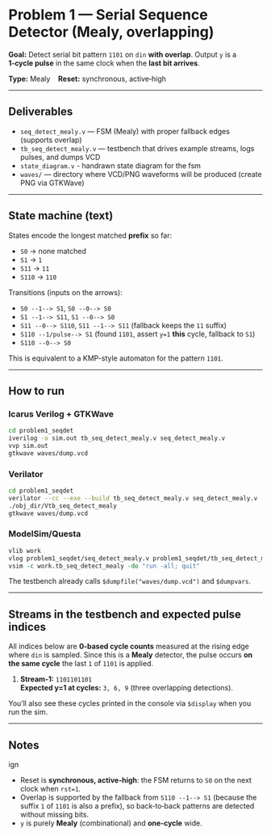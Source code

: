 # Problem 1 — Serial Sequence Detector (Mealy, overlapping)

**Goal:** Detect serial bit pattern `1101` on `din` **with overlap**. Output `y` is a **1‑cycle pulse** in the same clock when the **last bit arrives**.

**Type:** Mealy &nbsp;&nbsp; **Reset:** synchronous, active‑high

---

## Deliverables

- `seq_detect_mealy.v` — FSM (Mealy) with proper fallback edges (supports overlap)
- `tb_seq_detect_mealy.v` — testbench that drives example streams, logs pulses, and dumps VCD
- `state_diagram.v` - handrawn state diagram for the fsm
- `waves/` — directory where VCD/PNG waveforms will be produced (create PNG via GTKWave)

---

## State machine (text)

States encode the longest matched **prefix** so far:

- `S0` → none matched
- `S1` → `1`
- `S11` → `11`
- `S110` → `110`

Transitions (inputs on the arrows):

- `S0 --1--> S1`, `S0 --0--> S0`
- `S1 --1--> S11`, `S1 --0--> S0`
- `S11 --0--> S110`, `S11 --1--> S11` (fallback keeps the `11` suffix)
- `S110 --1/pulse--> S1` (found `1101`, assert `y=1` **this** cycle, fallback to `S1`)
- `S110 --0--> S0`

This is equivalent to a KMP-style automaton for the pattern `1101`.

---

## How to run

### Icarus Verilog + GTKWave
```bash
cd problem1_seqdet
iverilog -o sim.out tb_seq_detect_mealy.v seq_detect_mealy.v
vvp sim.out
gtkwave waves/dump.vcd
```

### Verilator
```bash
cd problem1_seqdet
verilator --cc --exe --build tb_seq_detect_mealy.v seq_detect_mealy.v
./obj_dir/Vtb_seq_detect_mealy
gtkwave waves/dump.vcd
```

### ModelSim/Questa
```tcl
vlib work
vlog problem1_seqdet/seq_detect_mealy.v problem1_seqdet/tb_seq_detect_mealy.v
vsim -c work.tb_seq_detect_mealy -do "run -all; quit"
```

The testbench already calls `$dumpfile("waves/dump.vcd")` and `$dumpvars`.

---

## Streams in the testbench and expected pulse indices

All indices below are **0‑based cycle counts** measured at the rising edge where `din` is sampled. Since this is a **Mealy** detector, the pulse occurs **on the same cycle** the last `1` of `1101` is applied.

1) **Stream‑1:** `1101101101`  
   **Expected y=1 at cycles:** `3, 6, 9` (three overlapping detections).


You’ll also see these cycles printed in the console via `$display` when you run the sim.

---

## Notes
ign
- Reset is **synchronous, active‑high**: the FSM returns to `S0` on the next clock when `rst=1`.
- Overlap is supported by the fallback from `S110 --1--> S1` (because the suffix `1` of `1101` is also a prefix), so back‑to‑back patterns are detected without missing bits.
- `y` is purely **Mealy** (combinational) and **one‑cycle** wide.
